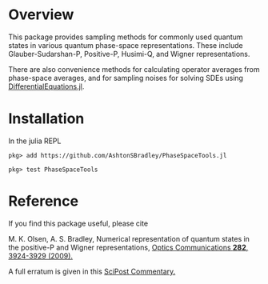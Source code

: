 # Overview
This package provides sampling methods for commonly used quantum states in various quantum phase-space representations. These include Glauber-Sudarshan-P, Positive-P, Husimi-Q, and Wigner representations.

There are also convenience methods for calculating operator averages from phase-space averages, and for sampling noises for solving SDEs using [DifferentialEquations.jl](https://github.com/JuliaDiffEq/DifferentialEquations.jl).

# Installation
In the julia REPL

```
pkg> add https://github.com/AshtonSBradley/PhaseSpaceTools.jl

pkg> test PhaseSpaceTools
```
# Reference
If you find this package useful, please cite

M. K. Olsen, A. S. Bradley, Numerical representation of quantum states in the positive-P and Wigner representations, [Optics Communications __282__, 3924-3929 (2009).](https://dx.doi.org/10.1016/j.optcom.2009.06.033)

A full erratum is given in this [SciPost Commentary.](https://scipost.org/commentaries/10.1016/j.optcom.2009.06.033/)
